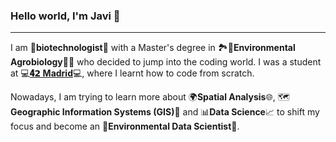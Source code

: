 ### Hello world, I'm Javi 👋
------------------------------------------------------------

I am 🦠**biotechnologist**🔬 with a Master's degree in 🏞️🌾**Environmental Agrobiology**🌿🍁 who decided to jump into the coding world. I was a student at 💻**[𝟒𝟮 Madrid](https://www.42madrid.com/en/)**💻, where I learnt how to code from scratch.

Nowadays, I am trying to learn more about 🌍**Spatial Analysis**🌐, 🗺️**Geographic Information Systems (GIS)**📍 and 📊**Data Science**📈 to shift my focus and become an 🌲**Environmental Data Scientist**🌸.
